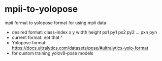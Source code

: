 # mpii-to-yolopose
mpii format to yolopose format for using mpii data 
- desired format: class-index x y width height px1 py1 px2 py2 ... pxn pyn
- current format: not that ^ 
- Yolopose format: https://docs.ultralytics.com/datasets/pose/#ultralytics-yolo-format
- for custom training yolov8-pose models

